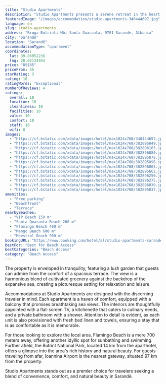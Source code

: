 ```yaml
---
title: "Studio Apartments"
description: "Studio Apartments presents a serene retreat in the heart of Sarandë, boasting a prime location that is a stone's throw away from the pristine Santa Quaranta Beach and the exclusive VIP Beach."
featuredImage: "/images/accommodation/studio-apartments-340444697.jpg"
language: en
slug: studio-apartments
address: "Rruga Butrinti Mbi Santa Quaranta, 9701 Sarandë, Albania"
city: "Sarandë"
location: "Sarandë"
accommodationType: "apartment"
coordinates:
  lat: 39.85952236
  lng: 20.02134944
price: "US$35"
priceFrom: 35
starRating: 3
rating: 10
ratingWords: "Exceptional"
numberOfReviews: 4
ratings:
  overall: 10
  location: 10
  cleanliness: 10
  facilities: 10
  value: 10
  comfort: 10
  staff: 10
  wifi: 0
images:
  - "https://cf.bstatic.com/xdata/images/hotel/max1024x768/340444697.jpg?k=31a18de958d34a5e0959b97e1fea618843c4ed8b34fb66dfcc26426d42e4c545&o=&hp=1"
  - "https://cf.bstatic.com/xdata/images/hotel/max1024x768/382895849.jpg?k=4d7c5b759a1223e987712662f0d16551f65cbcdb576b9ad4697ced02d4b471c2&o=&hp=1"
  - "https://cf.bstatic.com/xdata/images/hotel/max1024x768/382896105.jpg?k=23f969776d5dda345e362b7be6bdd39453258bb60c93aaebb83a585de2fc132b&o=&hp=1"
  - "https://cf.bstatic.com/xdata/images/hotel/max1024x768/382896080.jpg?k=bacf25b930c5f80ae5aa4badc3208dfc5ed6ff071b0c2edf5a6d9906a2d6debc&o=&hp=1"
  - "https://cf.bstatic.com/xdata/images/hotel/max1024x768/382895878.jpg?k=ea97145c248a383562fed0bc3cbd9d20a7e4d65176cb7b69f53c08aac535d35d&o=&hp=1"
  - "https://cf.bstatic.com/xdata/images/hotel/max1024x768/382895896.jpg?k=80402546714399a8e22543595fd51361b9f0f03ec14f751d907fa5b76c8a482c&o=&hp=1"
  - "https://cf.bstatic.com/xdata/images/hotel/max1024x768/382896065.jpg?k=f979b77767d0d62ee0df51e0a42f9596f415b9eb1891d110885fd02ed1bcebc3&o=&hp=1"
  - "https://cf.bstatic.com/xdata/images/hotel/max1024x768/382895662.jpg?k=b30067d0ce8b6bb99e2a78432f752da43afe440f4781914a724a701f068c94b0&o=&hp=1"
  - "https://cf.bstatic.com/xdata/images/hotel/max1024x768/382896250.jpg?k=6ff0032307e727e3c047ba0c6b2e1fe0f3310414456d884ef247c73d87b2dfd1&o=&hp=1"
  - "https://cf.bstatic.com/xdata/images/hotel/max1024x768/382896275.jpg?k=5a8b409cf641d5120a2226957a982ce88ddd5112425ee0b9cb3916abae7ef5ec&o=&hp=1"
  - "https://cf.bstatic.com/xdata/images/hotel/max1024x768/382896030.jpg?k=5c54d55a50fb4c75f40bfd01662a49e4431f87bb3168d19832dee5260242fa0a&o=&hp=1"
  - "https://cf.bstatic.com/xdata/images/hotel/max1024x768/382895837.jpg?k=9e731e228a4c4ce200a84aa63224e9cd77a2db6faff32f431fa5c398f51e8a78&o=&hp=1"
amenities:
  - "Free parking"
  - "Beachfront"
  - "Terrace"
nearbyBeaches:
  - "VIP Beach 150 m"
  - "Santa Quaranta Beach 200 m"
  - "Flamingo Beach 400 m"
  - "Mango Beach 600 m"
  - "Maestral Beach 900 m"
bookingURL: "https://www.booking.com/hotel/al/studio-apartments-sarande.en-gb.html?aid=8035640"
bestFor: "Best for Beach Access"
bestCategories: "Beach Access"
category: "Beach Access"
---
```


The property is enveloped in tranquility, featuring a lush garden that guests can admire from the comfort of a spacious terrace. The view is a harmonious blend of cultivated greenery against the backdrop of the expansive sea, creating a picturesque setting for relaxation and leisure.

Accommodations at Studio Apartments are designed with the discerning traveler in mind. Each apartment is a haven of comfort, equipped with a balcony that promises breathtaking sea views. The interiors are thoughtfully appointed with a flat-screen TV, a kitchenette that caters to culinary needs, and a private bathroom with a shower. Attention to detail is evident, as each unit is also provisioned with fresh bed linen and towels, ensuring a stay that is as comfortable as it is memorable.

For those looking to explore the local area, Flamingo Beach is a mere 700 meters away, offering another idyllic spot for sunbathing and swimming. Further afield, the Butrint National Park, located 14 km from the aparthotel, offers a glimpse into the area's rich history and natural beauty. For guests traveling from afar, Ioannina Airport is the nearest gateway, situated 97 km from the property.

Studio Apartments stands out as a premier choice for travelers seeking a blend of convenience, comfort, and natural beauty in Sarandë.